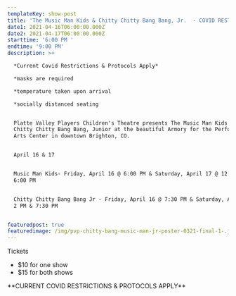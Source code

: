```yaml
---
templateKey: show-post
title: 'The Music Man Kids & Chitty Chitty Bang Bang, Jr.  - COVID RESTRICTIONS APPLY'
date1: 2021-04-16T06:00:00.000Z
date2: 2021-04-17T06:00:00.000Z
starttime: '6:00 PM '
endtime: '9:00 PM'
description: >+

  *Current Covid Restrictions & Protocols Apply*

  *masks are required

  *temperature taken upon arrival

  *socially distanced seating


  Platte Valley Players Children's Theatre presents The Music Man Kids and
  Chitty Chitty Bang Bang, Junior at the beautiful Armory for the Performing
  Arts Center in downtown Brighton, CO.  


  April 16 & 17 


  Music Man Kids- Friday, April 16 @ 6:00 PM & Saturday, April 17 @ 12:30 PM &
  6:00 PM


  Chitty Chitty Bang Bang Jr - Friday, April 16 @ 7:30 PM & Saturday, April 17 @
  2 PM & 7:30 PM


featuredpost: true
featuredimage: /img/pvp-chitty-bang-music-man-jr-poster-0321-final-1-.jpg
---
```

Tickets

* $10 for one show 
* $15 for both shows

\*\*CURRENT COVID RESTRICTIONS & PROTOCOLS APPLY\*\*
